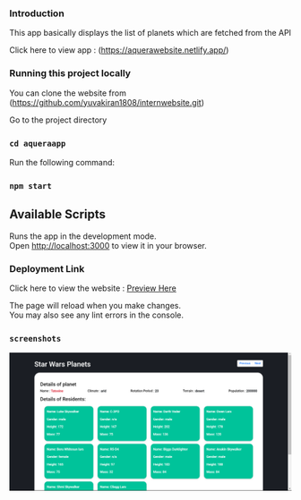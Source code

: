 ### Introduction
This app basically displays the list of planets which are fetched from the API

Click here to view app : (https://aquerawebsite.netlify.app/)

### Running this project locally
You can clone the website from (https://github.com/yuvakiran1808/internwebsite.git)

Go to the project directory 
### `cd aqueraapp`

Run the following command:
### `npm start`

## Available Scripts
Runs the app in the development mode.\
Open [http://localhost:3000](http://localhost:3000) to view it in your browser.

### Deployment Link
Click here to view the website : [Preview Here](https://aquerawebsite.netlify.app/)

The page will reload when you make changes.\
You may also see any lint errors in the console.

### `screenshots`
![Home](https://raw.githubusercontent.com/yuvakiran1808/internwebsite/main/src/screenshots/Screenshot%20(121).png)

